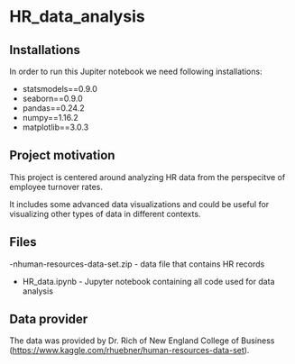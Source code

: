 # HR_data_analysis

<h2>Installations</h2>

In order to run this Jupiter notebook we need following installations:

- statsmodels==0.9.0
- seaborn==0.9.0
- pandas==0.24.2
- numpy==1.16.2
- matplotlib==3.0.3

<h2>Project motivation</h2>

This project is centered around analyzing HR data from the perspecitve of employee turnover rates.

It includes some advanced data visualizations and could be useful for visualizing other types of data in different contexts.

<h2>Files</h2>

-nhuman-resources-data-set.zip - data file that contains HR records
- HR_data.ipynb - Jupyter notebook containing all code used for data analysis

<h2>Data provider</h2>

The data was provided by Dr. Rich of New England College of Business (https://www.kaggle.com/rhuebner/human-resources-data-set).
